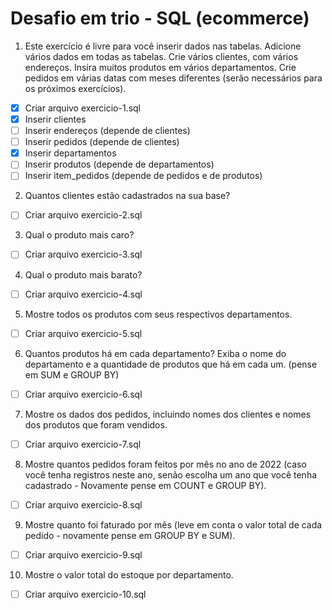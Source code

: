 # Desafio em trio - SQL (ecommerce)


1. Este exercício é livre para você inserir dados nas tabelas. Adicione vários dados em todas as tabelas. Crie vários clientes, com vários endereços. Insira muitos produtos em vários departamentos. Crie pedidos em várias datas com meses diferentes (serão necessários para os próximos exercícios).

- [x] Criar arquivo exercicio-1.sql
- [x] Inserir clientes
- [ ] Inserir endereços (depende de clientes)
- [ ] Inserir pedidos (depende de clientes)
- [x] Inserir departamentos
- [ ] Inserir produtos (depende de departamentos)
- [ ] Inserir item_pedidos (depende de pedidos e de produtos)

2. Quantos clientes estão cadastrados na sua base?

- [ ] Criar arquivo exercicio-2.sql

3. Qual o produto mais caro?

- [ ] Criar arquivo exercicio-3.sql
  
4. Qual o produto mais barato?

- [ ] Criar arquivo exercicio-4.sql

5. Mostre todos os produtos com seus respectivos departamentos.

- [ ] Criar arquivo exercicio-5.sql
  
6. Quantos produtos há em cada departamento? Exiba o nome do departamento e a quantidade de produtos que há em cada um. (pense em SUM e GROUP BY)

- [ ] Criar arquivo exercicio-6.sql
 
7. Mostre os dados dos pedidos, incluindo nomes dos clientes e nomes dos produtos que foram vendidos.

- [ ] Criar arquivo exercicio-7.sql

8. Mostre quantos pedidos foram feitos por mês no ano de 2022 (caso você tenha registros neste ano, senão escolha um ano que você tenha cadastrado - Novamente pense em COUNT e GROUP BY).

- [ ] Criar arquivo exercicio-8.sql

9. Mostre quanto foi faturado por mês (leve em conta o valor total de cada pedido - novamente pense em GROUP BY e SUM).
    
- [ ] Criar arquivo exercicio-9.sql

10. Mostre o valor total do estoque por departamento.

- [ ] Criar arquivo exercicio-10.sql